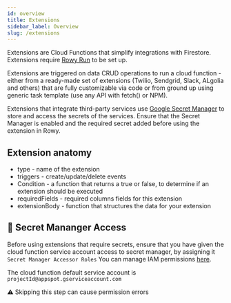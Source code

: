 ```yaml
---
id: overview
title: Extensions
sidebar_label: Overview
slug: /extensions
---
```


Extensions are Cloud Functions that simplify integrations with Firestore.
Extensions require [Rowy Run](https://docs.rowy.io/rowy-run) to be set up.

Extensions are triggered on data CRUD operations to run a cloud function - either from a ready-made set of extensions (Twilio, Sendgrid, Slack, ALgolia and others) that are fully customizable via code or from ground up using generic task template (use any API with fetch() or NPM).

Extensions that integrate third-party services use
[Google Secret Manager](https://cloud.google.com/secret-manager) to store and
access the secrets of the services. Ensure that the Secret Manager is enabled
and the required secret added before using the extension in Rowy.

## Extension anatomy

- type - name of the extension
- triggers - create/update/delete events
- Condition - a function that returns a true or false, to determine if an extension should be executed
- requiredFields - required columns fields for this extension
- extensionBody - function that structures the data for your extension


## 🚨 Secret Mananger Access
Before using extensions that require secrets, ensure that you have given the cloud function service account access to secret manager, by assigning it `Secret Manager Accessor Roles`
You can manage IAM permissions [here](https://console.cloud.google.com/iam-admin/iam).

The cloud function default service account is `projectId@appspot.gserviceaccount.com`

⚠️ Skipping this step can cause permission errors
